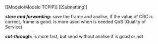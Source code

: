 [[Modelo/Modelo TCPIP]]
[[Subnetting]]


___store and forwarding:___ save the frame and analise, if the value of CRC is correct, frame is good. Is more used when is needed QoS (Quality of Service)

___cut-through:___ is more fast, but send without analise if is good or not

